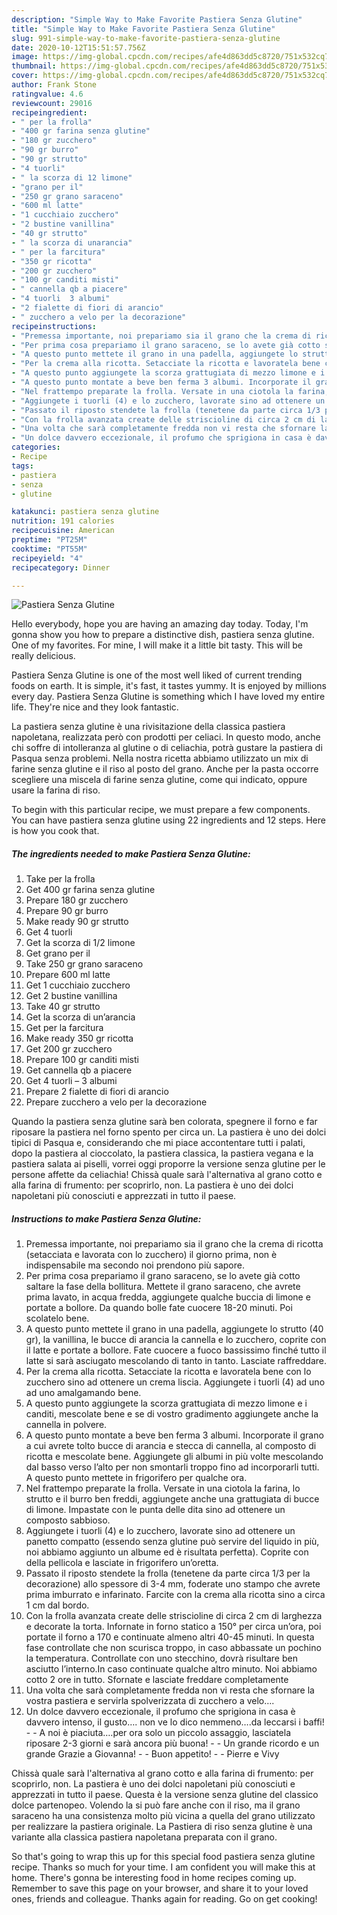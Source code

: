 ```yaml
---
description: "Simple Way to Make Favorite Pastiera Senza Glutine"
title: "Simple Way to Make Favorite Pastiera Senza Glutine"
slug: 991-simple-way-to-make-favorite-pastiera-senza-glutine
date: 2020-10-12T15:51:57.756Z
image: https://img-global.cpcdn.com/recipes/afe4d863dd5c8720/751x532cq70/pastiera-senza-glutine-recipe-main-photo.jpg
thumbnail: https://img-global.cpcdn.com/recipes/afe4d863dd5c8720/751x532cq70/pastiera-senza-glutine-recipe-main-photo.jpg
cover: https://img-global.cpcdn.com/recipes/afe4d863dd5c8720/751x532cq70/pastiera-senza-glutine-recipe-main-photo.jpg
author: Frank Stone
ratingvalue: 4.6
reviewcount: 29016
recipeingredient:
- " per la frolla"
- "400 gr farina senza glutine"
- "180 gr zucchero"
- "90 gr burro"
- "90 gr strutto"
- "4 tuorli"
- " la scorza di 12 limone"
- "grano per il"
- "250 gr grano saraceno"
- "600 ml latte"
- "1 cucchiaio zucchero"
- "2 bustine vanillina"
- "40 gr strutto"
- " la scorza di unarancia"
- " per la farcitura"
- "350 gr ricotta"
- "200 gr zucchero"
- "100 gr canditi misti"
- " cannella qb a piacere"
- "4 tuorli  3 albumi"
- "2 fialette di fiori di arancio"
- " zucchero a velo per la decorazione"
recipeinstructions:
- "Premessa importante, noi prepariamo sia il grano che la crema di ricotta (setacciata e lavorata con lo zucchero) il giorno prima, non è indispensabile ma secondo noi prendono più sapore."
- "Per prima cosa prepariamo il grano saraceno, se lo avete già cotto saltare la fase della bollitura. Mettete il grano saraceno, che avrete prima lavato, in acqua fredda, aggiungete qualche buccia di limone e portate a bollore. Da quando bolle fate cuocere 18-20 minuti. Poi scolatelo bene."
- "A questo punto mettete il grano in una padella, aggiungete lo strutto (40 gr), la vanillina, le bucce di arancia la cannella e lo zucchero, coprite con il latte e portate a bollore. Fate cuocere a fuoco bassissimo finché tutto il latte si sarà asciugato mescolando di tanto in tanto. Lasciate raffreddare."
- "Per la crema alla ricotta. Setacciate la ricotta e lavoratela bene con lo zucchero sino ad ottenere un crema liscia. Aggiungete i tuorli (4) ad uno ad uno amalgamando bene."
- "A questo punto aggiungete la scorza grattugiata di mezzo limone e i canditi, mescolate bene e se di vostro gradimento aggiungete anche la cannella in polvere."
- "A questo punto montate a beve ben ferma 3 albumi. Incorporate il grano a cui avrete tolto bucce di arancia e stecca di cannella, al composto di ricotta e mescolate bene. Aggiungete gli albumi in più volte mescolando dal basso verso l’alto per non smontarli troppo fino ad incorporarli tutti. A questo punto mettete in frigorifero per qualche ora."
- "Nel frattempo preparate la frolla. Versate in una ciotola la farina, lo strutto e il burro ben freddi, aggiungete anche una grattugiata di bucce di limone. Impastate con le punta delle dita sino ad ottenere un composto sabbioso."
- "Aggiungete i tuorli (4) e lo zucchero, lavorate sino ad ottenere un panetto compatto (essendo senza glutine può servire del liquido in più, noi abbiamo aggiunto un albume ed è risultata perfetta). Coprite con della pellicola e lasciate in frigorifero un’oretta."
- "Passato il riposto stendete la frolla (tenetene da parte circa 1/3 per la decorazione) allo spessore di 3-4 mm, foderate uno stampo che avrete prima imburrato e infarinato. Farcite con la crema alla ricotta sino a circa 1 cm dal bordo."
- "Con la frolla avanzata create delle striscioline di circa 2 cm di larghezza e decorate la torta. Infornate in forno statico a 150° per circa un’ora, poi portate il forno a 170 e continuate almeno altri 40-45 minuti. In questa fase controllate che non scurisca troppo, in caso abbassate un pochino la temperatura. Controllate con uno stecchino, dovrà risultare ben asciutto l’interno.In caso continuate qualche altro minuto. Noi abbiamo cotto 2 ore in tutto. Sfornate e lasciate freddare completamente"
- "Una volta che sarà completamente fredda non vi resta che sfornare la vostra pastiera e servirla spolverizzata di zucchero a velo…."
- "Un dolce davvero eccezionale, il profumo che sprigiona in casa è davvero intenso, il gusto…. non ve lo dico nemmeno….da leccarsi i baffi!  A noi è piaciuta….per ora solo un piccolo assaggio, lasciatela riposare 2-3 giorni e sarà ancora più buona!  Un grande ricordo e un grande Grazie a Giovanna!  Buon appetito!  Pierre e Vivy"
categories:
- Recipe
tags:
- pastiera
- senza
- glutine

katakunci: pastiera senza glutine 
nutrition: 191 calories
recipecuisine: American
preptime: "PT25M"
cooktime: "PT55M"
recipeyield: "4"
recipecategory: Dinner

---
```



![Pastiera Senza Glutine](https://img-global.cpcdn.com/recipes/afe4d863dd5c8720/751x532cq70/pastiera-senza-glutine-recipe-main-photo.jpg)

Hello everybody, hope you are having an amazing day today. Today, I'm gonna show you how to prepare a distinctive dish, pastiera senza glutine. One of my favorites. For mine, I will make it a little bit tasty. This will be really delicious.

Pastiera Senza Glutine is one of the most well liked of current trending foods on earth. It is simple, it's fast, it tastes yummy. It is enjoyed by millions every day. Pastiera Senza Glutine is something which I have loved my entire life. They're nice and they look fantastic.

La pastiera senza glutine è una rivisitazione della classica pastiera napoletana, realizzata però con prodotti per celiaci. In questo modo, anche chi soffre di intolleranza al glutine o di celiachia, potrà gustare la pastiera di Pasqua senza problemi. Nella nostra ricetta abbiamo utilizzato un mix di farine senza glutine e il riso al posto del grano. Anche per la pasta occorre scegliere una miscela di farine senza glutine, come qui indicato, oppure usare la farina di riso.


To begin with this particular recipe, we must prepare a few components. You can have pastiera senza glutine using 22 ingredients and 12 steps. Here is how you cook that.

<!--inarticleads1-->

##### The ingredients needed to make Pastiera Senza Glutine:

1. Take  per la frolla
1. Get 400 gr farina senza glutine
1. Prepare 180 gr zucchero
1. Prepare 90 gr burro
1. Make ready 90 gr strutto
1. Get 4 tuorli
1. Get  la scorza di 1/2 limone
1. Get grano per il
1. Take 250 gr grano saraceno
1. Prepare 600 ml latte
1. Get 1 cucchiaio zucchero
1. Get 2 bustine vanillina
1. Take 40 gr strutto
1. Get  la scorza di un’arancia
1. Get  per la farcitura
1. Make ready 350 gr ricotta
1. Get 200 gr zucchero
1. Prepare 100 gr canditi misti
1. Get  cannella qb a piacere
1. Get 4 tuorli – 3 albumi
1. Prepare 2 fialette di fiori di arancio
1. Prepare  zucchero a velo per la decorazione


Quando la pastiera senza glutine sarà ben colorata, spegnere il forno e far riposare la pastiera nel forno spento per circa un. La pastiera è uno dei dolci tipici di Pasqua e, considerando che mi piace accontentare tutti i palati, dopo la pastiera al cioccolato, la pastiera classica, la pastiera vegana e la pastiera salata ai piselli, vorrei oggi proporre la versione senza glutine per le persone affette da celiachia! Chissà quale sarà l&#39;alternativa al grano cotto e alla farina di frumento: per scoprirlo, non. La pastiera è uno dei dolci napoletani più conosciuti e apprezzati in tutto il paese. 

<!--inarticleads2-->

##### Instructions to make Pastiera Senza Glutine:

1. Premessa importante, noi prepariamo sia il grano che la crema di ricotta (setacciata e lavorata con lo zucchero) il giorno prima, non è indispensabile ma secondo noi prendono più sapore.
1. Per prima cosa prepariamo il grano saraceno, se lo avete già cotto saltare la fase della bollitura. Mettete il grano saraceno, che avrete prima lavato, in acqua fredda, aggiungete qualche buccia di limone e portate a bollore. Da quando bolle fate cuocere 18-20 minuti. Poi scolatelo bene.
1. A questo punto mettete il grano in una padella, aggiungete lo strutto (40 gr), la vanillina, le bucce di arancia la cannella e lo zucchero, coprite con il latte e portate a bollore. Fate cuocere a fuoco bassissimo finché tutto il latte si sarà asciugato mescolando di tanto in tanto. Lasciate raffreddare.
1. Per la crema alla ricotta. Setacciate la ricotta e lavoratela bene con lo zucchero sino ad ottenere un crema liscia. Aggiungete i tuorli (4) ad uno ad uno amalgamando bene.
1. A questo punto aggiungete la scorza grattugiata di mezzo limone e i canditi, mescolate bene e se di vostro gradimento aggiungete anche la cannella in polvere.
1. A questo punto montate a beve ben ferma 3 albumi. Incorporate il grano a cui avrete tolto bucce di arancia e stecca di cannella, al composto di ricotta e mescolate bene. Aggiungete gli albumi in più volte mescolando dal basso verso l’alto per non smontarli troppo fino ad incorporarli tutti. A questo punto mettete in frigorifero per qualche ora.
1. Nel frattempo preparate la frolla. Versate in una ciotola la farina, lo strutto e il burro ben freddi, aggiungete anche una grattugiata di bucce di limone. Impastate con le punta delle dita sino ad ottenere un composto sabbioso.
1. Aggiungete i tuorli (4) e lo zucchero, lavorate sino ad ottenere un panetto compatto (essendo senza glutine può servire del liquido in più, noi abbiamo aggiunto un albume ed è risultata perfetta). Coprite con della pellicola e lasciate in frigorifero un’oretta.
1. Passato il riposto stendete la frolla (tenetene da parte circa 1/3 per la decorazione) allo spessore di 3-4 mm, foderate uno stampo che avrete prima imburrato e infarinato. Farcite con la crema alla ricotta sino a circa 1 cm dal bordo.
1. Con la frolla avanzata create delle striscioline di circa 2 cm di larghezza e decorate la torta. Infornate in forno statico a 150° per circa un’ora, poi portate il forno a 170 e continuate almeno altri 40-45 minuti. In questa fase controllate che non scurisca troppo, in caso abbassate un pochino la temperatura. Controllate con uno stecchino, dovrà risultare ben asciutto l’interno.In caso continuate qualche altro minuto. Noi abbiamo cotto 2 ore in tutto. Sfornate e lasciate freddare completamente
1. Una volta che sarà completamente fredda non vi resta che sfornare la vostra pastiera e servirla spolverizzata di zucchero a velo….
1. Un dolce davvero eccezionale, il profumo che sprigiona in casa è davvero intenso, il gusto…. non ve lo dico nemmeno….da leccarsi i baffi! -  - A noi è piaciuta….per ora solo un piccolo assaggio, lasciatela riposare 2-3 giorni e sarà ancora più buona! -  - Un grande ricordo e un grande Grazie a Giovanna! -  - Buon appetito! -  - Pierre e Vivy


Chissà quale sarà l&#39;alternativa al grano cotto e alla farina di frumento: per scoprirlo, non. La pastiera è uno dei dolci napoletani più conosciuti e apprezzati in tutto il paese. Questa è la versione senza glutine del classico dolce partenopeo. Volendo la si può fare anche con il riso, ma il grano saraceno ha una consistenza molto più vicina a quella del grano utilizzato per realizzare la pastiera originale. La Pastiera di riso senza glutine è una variante alla classica pastiera napoletana preparata con il grano. 

So that's going to wrap this up for this special food pastiera senza glutine recipe. Thanks so much for your time. I am confident you will make this at home. There's gonna be interesting food in home recipes coming up. Remember to save this page on your browser, and share it to your loved ones, friends and colleague. Thanks again for reading. Go on get cooking!
